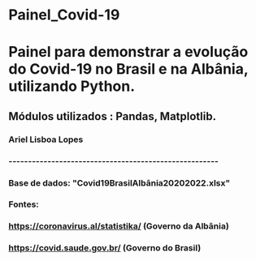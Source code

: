 # Painel_Covid-19
# Painel para demonstrar a evolução do Covid-19 no Brasil e na Albânia, utilizando Python.

## Módulos utilizados : Pandas, Matplotlib.

### Ariel Lisboa Lopes

### ------------------------------------------------------
### Base de dados: "Covid19BrasilAlbânia20202022.xlsx" 

### Fontes: 
### https://coronavirus.al/statistika/ (Governo da Albânia)
### https://covid.saude.gov.br/ (Governo do Brasil)